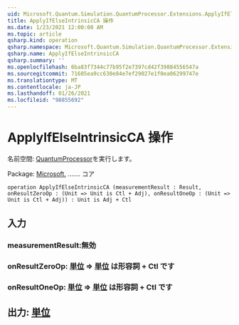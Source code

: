 ```yaml
---
uid: Microsoft.Quantum.Simulation.QuantumProcessor.Extensions.ApplyIfElseIntrinsicCA
title: ApplyIfElseIntrinsicCA 操作
ms.date: 1/23/2021 12:00:00 AM
ms.topic: article
qsharp.kind: operation
qsharp.namespace: Microsoft.Quantum.Simulation.QuantumProcessor.Extensions
qsharp.name: ApplyIfElseIntrinsicCA
qsharp.summary: ''
ms.openlocfilehash: 6ba83f7344c77b95f2e7397cd42f39884556547a
ms.sourcegitcommit: 71605ea9cc630e84e7ef29027e1f0ea06299747e
ms.translationtype: MT
ms.contentlocale: ja-JP
ms.lasthandoff: 01/26/2021
ms.locfileid: "98855692"
---
```

# <a name="applyifelseintrinsicca-operation"></a>ApplyIfElseIntrinsicCA 操作

名前空間: [QuantumProcessor](xref:Microsoft.Quantum.Simulation.QuantumProcessor.Extensions)を実行します。

Package: [Microsoft.](https://nuget.org/packages/Microsoft.Quantum.QSharp.Core) ....... コア




```qsharp
operation ApplyIfElseIntrinsicCA (measurementResult : Result, onResultZeroOp : (Unit => Unit is Ctl + Adj), onResultOneOp : (Unit => Unit is Ctl + Adj)) : Unit is Adj + Ctl
```


## <a name="input"></a>入力

### <a name="measurementresult--__invalidresult__"></a>measurementResult:__無効 <Result>__




### <a name="onresultzeroop--unit--unit--is-adj--ctl"></a>onResultZeroOp: [単位](xref:microsoft.quantum.lang-ref.unit) => [単位](xref:microsoft.quantum.lang-ref.unit)  は形容詞 + Ctl です




### <a name="onresultoneop--unit--unit--is-adj--ctl"></a>onResultOneOp: [単位](xref:microsoft.quantum.lang-ref.unit) => [単位](xref:microsoft.quantum.lang-ref.unit)  は形容詞 + Ctl です





## <a name="output--unit"></a>出力: [単位](xref:microsoft.quantum.lang-ref.unit)

